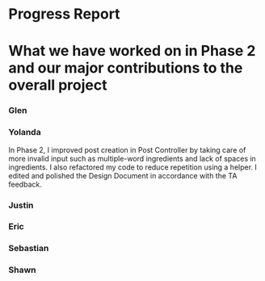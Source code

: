 # Progress Report

# What we have worked on in Phase 2 and our major contributions to the overall project

### Glen

### Yolanda
In Phase 2, I improved post creation in Post Controller by taking care of more invalid input such as multiple-word ingredients and lack of spaces in ingredients.
I also refactored my code to reduce repetition using a helper. I edited and polished the Design Document in accordance with the TA feedback.

### Justin

### Eric

### Sebastian

### Shawn
